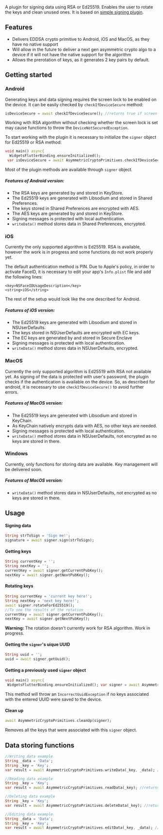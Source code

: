 

A plugin for signing data using RSA or Ed25519. Enables the user to rotate the keys and clean unused ones. It is based on [simple signing plugin](https://pub.dev/packages/simple_signing_plugin).

## Features
- Delivers EDDSA crypto primitive to Android, iOS and MacOS, as they have no native support
- Will allow in the future to deliver a next gen asymmetric crypto algo to a device if it will not have the native support for the algorithm
- Allows the prerotation of keys, as it generates 2 key pairs by default.

## Getting started

### Android
Generating keys and data signing requires the screen lock to be enabled on the device. It can be easily checked by `checkIfDeviceSecure` method:
```dart  
isDeviceSecure = await checkIfDeviceSecure(); //returns true if screen lock is set  
```  
Working with RSA algorithm without checking whether the screen lock is set may cause functions to throw the `DeviceNotSecuredException`.

To start working with the plugin it is necessary to initialize the `signer` object for Ed25519 or RSA method:
```dart  
void main() async{    
  WidgetsFlutterBinding.ensureInitialized();  
 var isDeviceSecure = await AsymmetricCryptoPrimitives.checkIfDeviceSecure(); if (isDeviceSecure) { var signer = await AsymmetricCryptoPrimitives.establishForRSA(); runApp(MyApp( signer: signer, )); }}  
```  
Most of the plugin methods are available through `signer` object.

##### **Features of Android version:**
- The RSA keys are generated by and stored in KeyStore.
- The Ed25519 keys are generated with Libsodium and stored in Shared Preferences.
- The keys stored in Shared Preferences are encrypted with AES.
- The AES keys are generated by and stored in KeyStore.
- Signing messages is protected with local authentication.
- `writeData()` method stores data in Shared Preferences, encrypted.

### iOS
Currently the only supported algorithm is Ed25519. RSA is available, however the work is in progress and some functions do not work properly yet.

The default authentication method is PIN. Due to Apple's policy, in order to activate FaceID, it is necessary to edit your app's `Info.plist` file and add the following lines:
```plist  
<key>NSFaceIDUsageDescription</key>  
<string>iOS</string>  
```  
The rest of the setup would look like the one described for Android.

##### **Features of iOS version:**
- The Ed25519 keys are generated with Libsodium and stored in NSUserDefaults.
- The keys stored in NSUserDefaults are encrypted with EC keys.
- The EC keys are generated by and stored in Secure Enclave
- Signing messages is protected with local authentication.
- `writeData()` method stores data in NSUserDefaults, encrypted.

### MacOS
Currently the only supported algorithm is Ed25519 with RSA not available yet. As signing of the data is protected with user's password, the plugin checks if the authentication is available on the device. So, as described for android, it is necessary to use `checkIfDeviceSecure()` to avoid further errors.

##### **Features of MacOS version:**
- The Ed25519 keys are generated with Libsodium and stored in KeyChain.
- As KeyChain natively encrypts data with AES, no other keys are needed.
- Signing messages is protected with local authentication.
- `writeData()` method stores data in NSUserDefaults, not encrypted as no keys are stored in there.

### Windows
Currently, only functions for storing data are available. Key management will be delivered soon.

##### **Features of MacOS version:**
- `writeData()` method stores data in NSUserDefaults, not encrypted as no keys are stored in there.

## Usage
#### Signing data
```dart  
String strToSign = 'Sign me!';  
signature = await signer.sign(strToSign);  
```  
#### Getting keys
```dart  
String currentKey = '';  
String nextKey = '';  
currentKey = await signer.getCurrentPubKey();  
nextKey = await signer.getNextPubKey();  
```  
#### Rotating keys
```dart  
String currentKey = 'current key here!';  
String nextKey = 'next key here!';  
await signer.rotateForEd25519();  
//To see the results of the rotation  
currentKey = await signer.getCurrentPubKey();  
nextKey = await signer.getNextPubKey();  
```  
**Warning:** The rotation doesn't currently work for RSA algorithm. Work in progress.

#### Getting the `signer`'s uique UUID
```dart  
String uuid = '';  
uuid = await signer.getUuid();  
```  
#### Getting a previously used `signer` object
```dart  
void main() async{  
 WidgetsFlutterBinding.ensureInitialized(); var signer = await AsymmetricCryptoPrimitives.getEd25519SignerFromUuid('ecd886f1-1af6-4e62-a6b2-825e2b15ebd2');  //or getRSASignerFromUuid() runApp(MyApp(signer: signer,));}  
```  
This method will throw an `IncorrectUuidException` if no keys associated with the entered UUID were saved to the device.
#### Clean up
```dart  
await AsymmetricCryptoPrimitives.cleanUp(signer);  
```  
Removes all the keys that were associated with this `signer` object.

## Data storing functions
```dart  
//Writing data example  
String _data = 'Data';  
String _key = 'Key';  
var result = await AsymmetricCryptoPrimitives.writeData(_key, _data); //returns true if everything goes fine. Can throw a SharedPreferencesException or DeviceNotSecuredException  
```  

```dart  
//Reading data example  
String _key = 'Key';  
var result = await AsymmetricCryptoPrimitives.readData(_key); //returns data written under key if everything goes fine. Can throw a InvalidSignatureException, DeviceNotSecuredException or NoKeyInStorageException  
```  

```dart  
//Deleting data example  
String _key = 'Key';  
var result = await AsymmetricCryptoPrimitives.deleteData(_key); //returns true if everything goes fine. Can throw a SharedPreferencesException or DeviceNotSecuredException  
```  

```dart  
//Editing data example  
String _data = 'Data';  
String _key = 'Key';  
var result = await AsymmetricCryptoPrimitives.editData(_key, _data); //returns true if everything goes fine. Can throw a SharedPreferencesException or DeviceNotSecuredException  
```